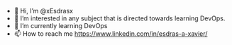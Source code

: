 - 👋 Hi, I’m @xEsdrasx
- 👀 I’m interested in any subject that is directed towards learning DevOps.
- 🌱 I’m currently learning DevOps
- 📫 How to reach me https://www.linkedin.com/in/esdras-a-xavier/

